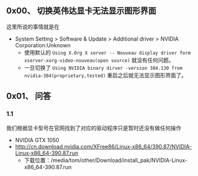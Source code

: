 ## 0x00、 切换英伟达显卡无法显示图形界面
这里所说的事情就是在 
- System Setting > Software & Update > Additional driver > NVIDIA Corporation:Unknown
    - 使用默认的 `Using X.Org X server -- Nouveau display driver form xserver-xorg-video-nouveau(open source)` 就没有任何问题。
    - 一旦切换了 `Using NVIDIA binary dirver -version 384.130 from nvidia-384(proprietary,tested)` 重启之后就无法显示图形界面了。

## 0x01、 问答
### 1.1 
我们根据显卡型号在官网找到了对应的驱动程序只是暂时还没有做任何操作
- NVIDIA GTX 1050
- http://cn.download.nvidia.com/XFree86/Linux-x86_64/390.87/NVIDIA-Linux-x86_64-390.87.run
    - 下载位置：/media/tom/other/Download/install_pak/NVIDIA-Linux-x86_64-390.87.run